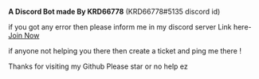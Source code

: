 **A Discord Bot made By KRD66778** (KRD66778#5135 discord id)

if you got any error then please inform me in my discord server 
Link here- [Join Now](https://discord.gg/avFmqYUPdq)

if anyone not helping you there then create a ticket and ping me there !


Thanks for visiting my Github Please star or no help ez
